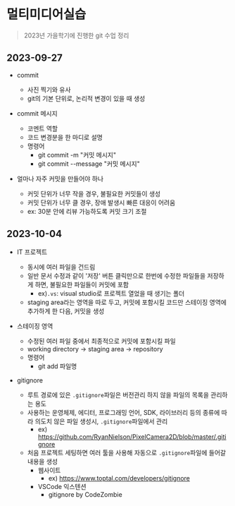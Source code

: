 # 멀티미디어실습

> 2023년 가을학기에 진행한 git 수업 정리

## 2023-09-27
- commit
    - 사진 찍기와 유사
    - git의 기본 단위로, 논리적 변경이 있을 때 생성

- commit 메시지
    - 코멘트 역할
    - 코드 변경분을 한 마디로 설명
    - 명령어
        - git commit -m "커밋 메시지"
        - git commit --message "커밋 메시지"

- 얼마나 자주 커밋을 만들어야 하나
    - 커밋 단위가 너무 작을 경우, 불필요한 커밋들이 생성
    - 커밋 단위가 너무 클 경우, 장애 발생시 빠른 대응이 어려움
    - ex: 30분 안에 리뷰 가능하도록 커밋 크기 조절
 
## 2023-10-04
- IT 프로젝트
    - 동시에 여러 파일을 건드림
    - 일반 문서 수정과 같이 '저장' 버튼 클릭만으로 한번에 수정한 파일들을 저장하게 하면, 불필요한 파일들이 커밋에 포함
        - ex)`.vs`: visual studio로 프로젝트 열었을 때 생기는 폴더
    - staging area라는 영역을 따로 두고, 커밋에 포함시킬 코드만 스테이징 영역에 추가하게 한 다음, 커밋을 생성

- 스테이징 영역
    - 수정된 여러 파일 중에서 최종적으로 커밋에 포함시킬 파일
    - working directory -> staging area -> repository
    - 명령어
        - git add 파일명

- gitignore
    - 루트 경로에 있은 `.gitignore`파일은 버전관리 하지 않을 파일의 목록을 관리하는 용도
    - 사용하는 운영체제, 에디터, 프로그래밍 언어, SDK, 라이브러리 등의 종류에 따라 의도치 않은 파일 생성시, `.gitignore`파일에서 관리
        - ex) https://github.com/RyanNielson/PixelCamera2D/blob/master/.gitignore
    - 처음 프로젝트 세팅하면 여러 툴을 사용해 자동으로 `.gitignore`파일에 들어갈 내용을 생성
        - 웹사이트
            - ex) https://www.toptal.com/developers/gitignore
        - VSCode 익스텐션
            - gitignore by CodeZombie
